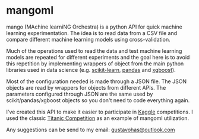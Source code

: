 # mangoml

mango (MAchine learniNG Orchestra) is a python API for quick machine learning experimentation. The idea is to read data from a CSV file and compare different machine learning models using cross-validation.

Much of the operations used to read the data and test machine learning models are repeated for different experiments and the goal here is to avoid this repetition by implementing wrappers of object from the main python libraries used in data science (e.g. [scikit-learn](https://github.com/scikit-learn/scikit-learn), [pandas](https://github.com/pandas-dev/pandas) and [xgboost](https://github.com/dmlc/xgboost)).

Most of the configuration needed is made through a JSON file. The JSON objects are read by wrappers for objects from different APIs. The parameters configured through JSON are the same used by scikit/pandas/xgboost objects so you don't need to code everything again.

I've created this API to make it easier to participate in [Kaggle](https://www.kaggle.com/) competitions. I used the classic [Titanic Competition](https://www.kaggle.com/c/titanic) as an example of mangoml utilization.

Any suggestions can be send to my email: gustavohas@outlook.com

